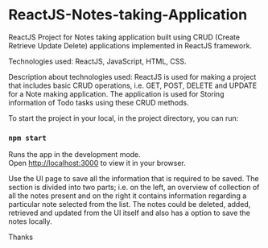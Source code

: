 # ReactJS-Notes-taking-Application
ReactJS Project for Notes taking application built using CRUD (Create Retrieve Update Delete) applications implemented in ReactJS framework.

Technologies used: ReactJS, JavaScript, HTML, CSS.

Description about technologies used:
ReactJS is used for making a project that includes basic CRUD operations, i.e. GET, POST, DELETE and UPDATE for a Note making application. 
The application is used for Storing information of Todo tasks using these CRUD methods.

To start the project in your local, in the project directory, you can run:

### `npm start`
Runs the app in the development mode.\
Open [http://localhost:3000](http://localhost:3000) to view it in your browser.


Use the UI page to save all the information that is required to be saved. The section is divided into two parts; i.e. on the left, an overview of collection of all the notes present and on the right it contains information regarding a particular note selected from the list. The notes could be deleted, added, retrieved and updated from the UI itself and also has a option to save the notes locally.

Thanks
